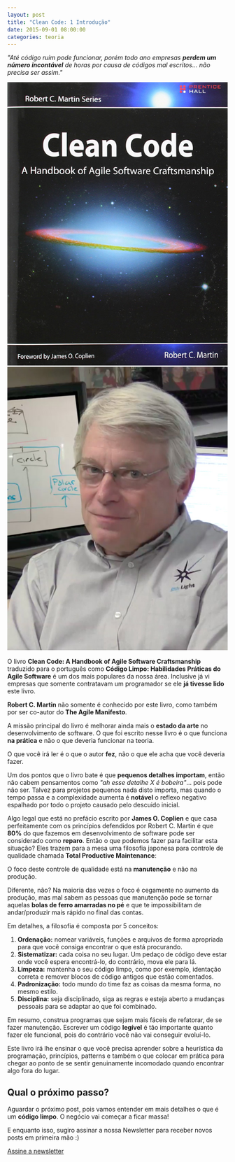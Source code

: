 ```yaml
---
layout: post
title: "Clean Code: 1 Introdução"
date: 2015-09-01 08:00:00
categories: teoria
---
```


<div class="post-impact-1">
    <p><i>"Até código ruim pode funcionar, porém todo ano empresas <strong>perdem um número incontável</strong> de horas por causa de códigos mal escritos... não precisa ser assim."</i></p>
</div>

<div class="post-impact-1">
    <div class="container-fluid">
        <div class="row">
            <div class="col-xs-6">
                <img src="/images/posts/clean-code-1-introducao/clean-code-capa-ingles.jpg" title="Capa do livro Clean Code em inglês" class="shadow-3">
            </div>
            <div class="col-xs-6">
                <img src="/images/galeria/robert-c-martin.jpg" title="Robert C. Martin - Autor do Clean Code" class="shadow-3">
            </div>
        </div>
    </div>
</div>

O livro **Clean Code: A Handbook of Agile Software Craftsmanship** traduzido para o português como **Código Limpo: Habilidades Práticas do Agile Software** é um dos mais populares da nossa área. Inclusive já vi empresas que somente contratavam um programador se ele **já tivesse lido** este livro.

**Robert C. Martin** não somente é conhecido por este livro, como também por ser co-autor do **The Agile Manifesto**.

A missão principal do livro é melhorar ainda mais o **estado da arte** no desenvolvimento de software. O que foi escrito nesse livro é o que funciona **na prática** e não o que deveria funcionar na teoria.


<div class="post-impact-1">
    <p>O que você irá ler é o que o autor <strong>fez</strong>, não o que ele acha que você deveria fazer.</p>
</div>

Um dos pontos que o livro bate é que **pequenos detalhes importam**, então não cabem pensamentos como *"ah esse detalhe X é bobeira"*... pois pode não ser. Talvez para projetos pequenos nada disto importa, mas quando o tempo passa e a complexidade aumenta é **notável** o reflexo negativo espalhado por todo o projeto causado pelo descuido inicial.

Algo legal que está no prefácio escrito por **James O. Coplien** e que casa perfeitamente com os princípios defendidos por Robert C. Martin é que **80%** do que fazemos em desenvolvimento de software pode ser considerado como **reparo**. Então o que podemos fazer para facilitar esta situação? Eles trazem para a mesa uma filosofia japonesa para controle de qualidade chamada **Total Productive Maintenance**:

<div class="post-impact-1">
    <p>O foco deste controle de qualidade está na <strong>manutenção</strong> e não na produção.</p>
</div>

Diferente, não? Na maioria das vezes o foco é cegamente no aumento da produção, mas mal sabem as pessoas que manutenção pode se tornar aquelas **bolas de ferro amarradas no pé** e que te impossibilitam de andar/produzir mais rápido no final das contas.

Em detalhes, a filosofia é composta por 5 conceitos:

1. **Ordenação:** nomear variáveis, funções e arquivos de forma apropriada para que você consiga encontrar o que está procurando.
2. **Sistematizar:** cada coisa no seu lugar. Um pedaço de código deve estar onde você espera encontrá-lo, do contrário, mova ele para lá.
3. **Limpeza:** mantenha o seu código limpo, como por exemplo, identação correta e remover blocos de código antigos que estão comentados.
4. **Padronização:** todo mundo do time faz as coisas da mesma forma, no mesmo estilo.
5. **Disciplina:** seja disciplinado, siga as regras e esteja aberto a mudanças pessoais para se adaptar ao que foi combinado.

Em resumo, construa programas que sejam mais fáceis de refatorar, de se fazer manutenção. Escrever um código **legível** é tão importante quanto fazer ele funcional, pois do contrário você não vai conseguir evoluí-lo.

Este livro irá lhe ensinar o que você precisa aprender sobre a heurística da programação, princípios, patterns e também o que colocar em prática para chegar ao ponto de se sentir genuinamente incomodado quando encontrar algo fora do lugar. 

## Qual o próximo passo?

Aguardar o próximo post, pois vamos entender em mais detalhes o que é um **código limpo**. O negócio vai começar a ficar massa!

E enquanto isso, sugiro assinar a nossa Newsletter para receber novos posts em primeira mão :)

<div class="margin-top--2">
  <a class="button button-border button-medium" href="#newsletter">
    Assine a newsletter
  </a>
</div>
